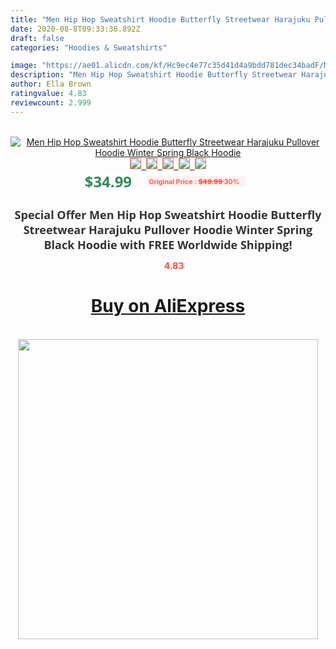 ```yaml
---
title: "Men Hip Hop Sweatshirt Hoodie Butterfly Streetwear Harajuku Pullover Hoodie Winter Spring Black Hoodie"
date: 2020-08-8T09:33:36.892Z
draft: false
categories: "Hoodies & Sweatshirts"

image: "https://ae01.alicdn.com/kf/Hc9ec4e77c35d41d4a9bdd781dec34badF/Men-Hip-Hop-Sweatshirt-Hoodie-Butterfly-Streetwear-Harajuku-Pullover-Hoodie-Winter-Spring-Black-Hoodie.png_220x220.png"
description: "Men Hip Hop Sweatshirt Hoodie Butterfly Streetwear Harajuku Pullover Hoodie Winter Spring Black Hoodie"
author: Ella Brown
ratingvalue: 4.83
reviewcount: 2.999
---
```

<br>
<div style="text-align: center;">
<a href="https://s.click.aliexpress.com/e/_AdXLNx" target="_blank" rel="nofollow noopener noreferrer"><img alt="Men Hip Hop Sweatshirt Hoodie Butterfly Streetwear Harajuku Pullover Hoodie Winter Spring Black Hoodie" class="magnifier-image" src="https://ae01.alicdn.com/kf/Hc9ec4e77c35d41d4a9bdd781dec34badF/Men-Hip-Hop-Sweatshirt-Hoodie-Butterfly-Streetwear-Harajuku-Pullover-Hoodie-Winter-Spring-Black-Hoodie.png_220x220.png_640x640.jpg">
<br>
<img style="border:1px solid salmon" src="https://ae01.alicdn.com/kf/Hc9ec4e77c35d41d4a9bdd781dec34badF/Men-Hip-Hop-Sweatshirt-Hoodie-Butterfly-Streetwear-Harajuku-Pullover-Hoodie-Winter-Spring-Black-Hoodie.png_120x120.jpg">&nbsp;&nbsp;<img style="border:1px solid salmon" src="https://ae01.alicdn.com/kf/H2a02a406fecc4a9e80f537e567b69ea2Q/Men-Hip-Hop-Sweatshirt-Hoodie-Butterfly-Streetwear-Harajuku-Pullover-Hoodie-Winter-Spring-Black-Hoodie.jpg_120x120.jpg">&nbsp;&nbsp;<img style="border:1px solid salmon" src="https://ae01.alicdn.com/kf/H8bdda57f095144d3b6b5301ed14895acG/Men-Hip-Hop-Sweatshirt-Hoodie-Butterfly-Streetwear-Harajuku-Pullover-Hoodie-Winter-Spring-Black-Hoodie.jpg_120x120.jpg">&nbsp;&nbsp;<img style="border:1px solid salmon" src="https://ae01.alicdn.com/kf/Hf8defc5eafc248c8b22a3b674a8ba735d/Men-Hip-Hop-Sweatshirt-Hoodie-Butterfly-Streetwear-Harajuku-Pullover-Hoodie-Winter-Spring-Black-Hoodie.jpg_120x120.jpg">&nbsp;&nbsp;<img style="border:1px solid salmon" src="https://ae01.alicdn.com/kf/Ha05c07e8ccdb47afb1f47334a72ccece0/Men-Hip-Hop-Sweatshirt-Hoodie-Butterfly-Streetwear-Harajuku-Pullover-Hoodie-Winter-Spring-Black-Hoodie.jpg_120x120.jpg"></a></div><br0>
<div style="text-align: center;"><span style="background-color: white; border: 0px; box-sizing: border-box; color: seagreen; display: inline-block; font-family: &quot;open sans&quot; , &quot;arial&quot; , &quot;helvetica&quot; , sans-serif , &quot;heiti&quot;; font-size: 24px; font-stretch: inherit; font-weight: 700; line-height: inherit; margin: 0px 10px 0px 0px; padding: 0px; vertical-align: middle;">$34.99 </span>
<span style="background: rgb(255 , 241 , 241); border-radius: 3px; border: 0px; box-sizing: border-box; color: #ff4747; display: inline-block; font-family: inherit; font-size: 12px; font-stretch: inherit; font-style: inherit; font-variant: inherit; font-weight: 600; line-height: inherit; margin: 0px; padding: 2px 5px; transform: scale(0.9); vertical-align: middle;">Original Price : <b style="text-decoration: line-through;">$49.99 </b> 30%&nbsp;&nbsp;</span></div>
<h1 style="color: #333333; display: inline-block; font-family: &quot;open sans&quot; , &quot;arial&quot; , &quot;helvetica&quot; , sans-serif , &quot;heiti&quot;; font-size: 18px; font-stretch: inherit; font-weight: 700; text-align: center;">Special Offer Men Hip Hop Sweatshirt Hoodie Butterfly Streetwear Harajuku Pullover Hoodie Winter Spring Black Hoodie with FREE Worldwide Shipping!</h1>
<div style="color: #ff4747; text-align: center;">
<img src="https://4.bp.blogspot.com/-M0ZcTcb-5uY/XleCXlxnR4I/AAAAAAAAAEc/OrjgMkXV1oMQFaCRZj5HQwOCBcu3w1FegCPcBGAYYCw/s1600/star.png" style="height: 15px;">&nbsp;<b>4.83</b></div>
<div class="button_cont" align="center"><a class="buynow_a" href="https://s.click.aliexpress.com/e/_AdXLNx" target="_blank" rel="nofollow noopener noreferrer"><H1>Buy on AliExpress</H1></a></div><br>
<div class="separator" style="clear: both; text-align: center;">
<img src="https://lh3.googleusercontent.com/-pTy5HemUv9M/XlePHvY0dAI/AAAAAAAAAE4/0nX5iRUoIWY8eMW9Dpxeirr157OZliDIgCLcBGAsYHQ/s1600/badge.gif" width="480">
</div>
